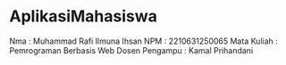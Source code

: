 # AplikasiMahasiswa

Nma : Muhammad Rafi Ilmuna Ihsan
NPM : 2210631250065
Mata Kuliah : Pemrograman Berbasis Web
Dosen Pengampu : Kamal Prihandani
